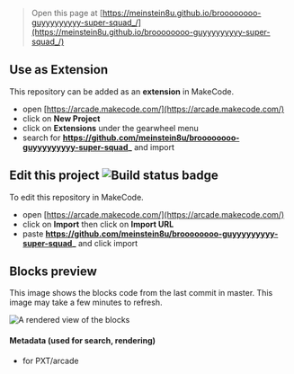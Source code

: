  


> Open this page at [https://meinstein8u.github.io/broooooooo-guyyyyyyyyy-super-squad_/](https://meinstein8u.github.io/broooooooo-guyyyyyyyyy-super-squad_/)

## Use as Extension

This repository can be added as an **extension** in MakeCode.

* open [https://arcade.makecode.com/](https://arcade.makecode.com/)
* click on **New Project**
* click on **Extensions** under the gearwheel menu
* search for **https://github.com/meinstein8u/broooooooo-guyyyyyyyyy-super-squad_** and import

## Edit this project ![Build status badge](https://github.com/meinstein8u/broooooooo-guyyyyyyyyy-super-squad_/workflows/MakeCode/badge.svg)

To edit this repository in MakeCode.

* open [https://arcade.makecode.com/](https://arcade.makecode.com/)
* click on **Import** then click on **Import URL**
* paste **https://github.com/meinstein8u/broooooooo-guyyyyyyyyy-super-squad_** and click import

## Blocks preview

This image shows the blocks code from the last commit in master.
This image may take a few minutes to refresh.

![A rendered view of the blocks](https://github.com/meinstein8u/broooooooo-guyyyyyyyyy-super-squad_/raw/master/.github/makecode/blocks.png)

#### Metadata (used for search, rendering)

* for PXT/arcade
<script src="https://makecode.com/gh-pages-embed.js"></script><script>makeCodeRender("{{ site.makecode.home_url }}", "{{ site.github.owner_name }}/{{ site.github.repository_name }}");</script>
